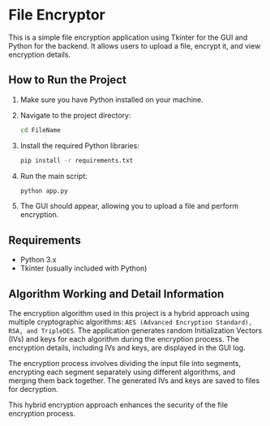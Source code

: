 # File Encryptor

This is a simple file encryption application using Tkinter for the GUI and Python for the backend. It allows users to upload a file, encrypt it, and view encryption details.

## How to Run the Project

1. Make sure you have Python installed on your machine.


2. Navigate to the project directory:

    ```bash
    cd FileName
    ```

3. Install the required Python libraries:

    ```bash
    pip install -r requirements.txt
    ```

4. Run the main script:

    ```bash
    python app.py
    ```

5. The GUI should appear, allowing you to upload a file and perform encryption.

## Requirements

- Python 3.x
- Tkinter (usually included with Python)

## Algorithm Working and Detail Information

The encryption algorithm used in this project is a hybrid approach using multiple cryptographic algorithms:
 `AES (Advanced Encryption Standard), RSA, and TripleDES`. The application generates random Initialization Vectors (IVs) and keys for each algorithm during the encryption process. The encryption details, including IVs and keys, are displayed in the GUI log.

The encryption process involves dividing the input file into segments, encrypting each segment separately using different algorithms, and merging them back together. The generated IVs and keys are saved to files for decryption.

This hybrid encryption approach enhances the security of the file encryption process.

